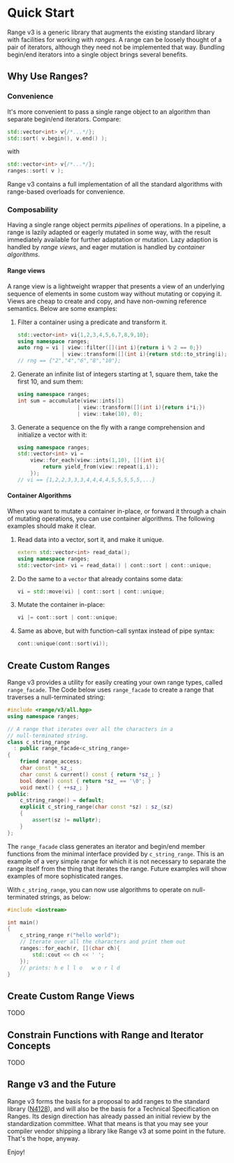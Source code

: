 Quick Start
===========

Range v3 is a generic library that augments the existing standard library with facilities for working with *ranges*. A range can be loosely thought of a pair of iterators, although they need not be implemented that way. Bundling begin/end iterators into a single object brings several benefits.

## Why Use Ranges?

### Convenience

It's more convenient to pass a single range object to an algorithm than separate begin/end iterators. Compare:

````c++
std::vector<int> v{/*...*/};
std::sort( v.begin(), v.end() );
````

with

````c++
std::vector<int> v{/*...*/};
ranges::sort( v );
````

Range v3 contains a full implementation of all the standard algorithms with range-based overloads for convenience.

### Composability

Having a single range object permits *pipelines* of operations. In a pipeline, a range is lazily adapted or eagerly mutated in some way, with the result immediately available for further adaptation or mutation. Lazy adaption is handled by *range views*, and eager mutation is handled by *container algorithms*.

#### Range views

A range view is a lightweight wrapper that presents a view of an underlying sequence of elements in some custom way without mutating or copying it. Views are cheap to create and copy, and have non-owning reference semantics. Below are some examples:

1. Filter a container using a predicate and transform it.

    ````c++
    std::vector<int> vi{1,2,3,4,5,6,7,8,9,10};
    using namespace ranges;
    auto rng = vi | view::filter([](int i){return i % 2 == 0;})
                  | view::transform([](int i){return std::to_string(i);});
    // rng == {"2","4","6","8","10"};
    ````

2. Generate an infinite list of integers starting at 1, square them, take the first 10, and sum them:

    ````c++
    using namespace ranges;
    int sum = accumulate(view::ints(1)
                       | view::transform([](int i){return i*i;})
                       | view::take(10), 0);
    ````

3. Generate a sequence on the fly with a range comprehension and initialize a vector with it:

    ````c++
    using namespace ranges;
    std::vector<int> vi =
        view::for_each(view::ints(1,10), [](int i){
            return yield_from(view::repeat(i,i));
        });
    // vi == {1,2,2,3,3,3,4,4,4,4,5,5,5,5,5,...}
    ````

#### Container Algorithms

When you want to mutate a container in-place, or forward it through a chain of mutating operations, you can use container algorithms. The following examples should make it clear.

1. Read data into a vector, sort it, and make it unique.

    ````c++
    extern std::vector<int> read_data();
    using namespace ranges;
    std::vector<int> vi = read_data() | cont::sort | cont::unique;
    ````

2. Do the same to a `vector` that already contains some data:

    ````c++
    vi = std::move(vi) | cont::sort | cont::unique;
    ````

3. Mutate the container in-place:

    ````c++
    vi |= cont::sort | cont::unique;
    ````

4. Same as above, but with function-call syntax instead of pipe syntax:

    ````c++
    cont::unique(cont::sort(vi));
    ````

## Create Custom Ranges

Range v3 provides a utility for easily creating your own range types, called `range_facade`. The Code below uses `range_facade` to create a range that traverses a null-terminated string:

````c++
#include <range/v3/all.hpp>
using namespace ranges;

// A range that iterates over all the characters in a
// null-terminated string.
class c_string_range
  : public range_facade<c_string_range>
{
    friend range_access;
    char const * sz_;
    char const & current() const { return *sz_; }
    bool done() const { return *sz_ == '\0'; }
    void next() { ++sz_; }
public:
    c_string_range() = default;
    explicit c_string_range(char const *sz) : sz_(sz)
    {
        assert(sz != nullptr);
    }
};
````

The `range_facade` class generates an iterator and begin/end member functions from the minimal interface provided by `c_string_range`. This is an example of a very simple range for which it is not necessary to separate the range itself from the thing that iterates the range. Future examples will show examples of more sophisticated ranges.

With `c_string_range`, you can now use algorithms to operate on null-terminated strings, as below:

````c++
#include <iostream>

int main()
{
    c_string_range r("hello world");
    // Iterate over all the characters and print them out
    ranges::for_each(r, [](char ch){
        std::cout << ch << ' ';
    });
    // prints: h e l l o   w o r l d
}
````

## Create Custom Range Views

TODO

## Constrain Functions with Range and Iterator Concepts

TODO

## Range v3 and the Future

Range v3 forms the basis for a proposal to add ranges to the standard library
([N4128](www.open-std.org/jtc1/sc22/wg21/docs/papers/2014/n4128.html)), and will also be the basis for a Technical Specification on Ranges. Its design direction has already passed an initial review by the standardization committee. What that means is that you may see your compiler vendor shipping a library like Range v3 at some point in the future. That's the hope, anyway.

Enjoy!
